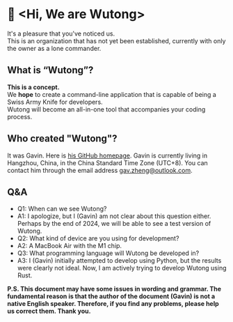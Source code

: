 # 👋 <Hi, We are Wutong>
 It's a pleasure that you've noticed us.  
This is an organization that has not yet been established, currently with only the owner as a lone commander.  
## What is “Wutong”?
**This is a concept.**  
We **hope** to create a command-line application that is capable of being a Swiss Army Knife for developers.  
Wutong will become an all-in-one tool that accompanies your coding process.  
## Who created "Wutong"?
It was Gavin. Here is [his GitHub homepage](https://github.com/GavZheng).
Gavin is currently living in Hangzhou, China, in the China Standard Time Zone (UTC+8). You can contact him through the email address gav.zheng@outlook.com.  
## Q&A
- Q1: When can we see Wutong?
- A1: I apologize, but I (Gavin) am not clear about this question either. Perhaps by the end of 2024, we will be able to see a test version of Wutong.
- Q2: What kind of device are you using for development?
- A2: A MacBook Air with the M1 chip.
- Q3: What programming language will Wutong be developed in?
- A3: I (Gavin) initially attempted to develop using Python, but the results were clearly not ideal. Now, I am actively trying to develop Wutong using Rust.

**P.S. This document may have some issues in wording and grammar. The fundamental reason is that the author of the document (Gavin) is not a native English speaker. Therefore, if you find any problems, please help us correct them. Thank you.**
